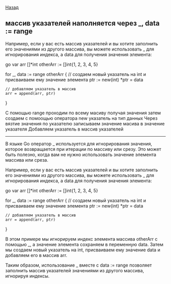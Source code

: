 [Назад](/L1/L1_.md) 

## массив указателей наполняется через _, data := range


Например, если у вас есть массив указателей и вы хотите заполнить его значениями из другого массива, вы можете использовать _ для игнорирования индекса, а data для получения значения элемента:

go
var arr []*int
otherArr := []int{1, 2, 3, 4, 5}

for _, data := range otherArr {
    // создаем новый указатель на int и присваиваем ему значение элемента
    ptr := new(int)
    *ptr = data
    
    // добавляем указатель в массив
    arr = append(arr, ptr)
}


С помощью range проходим по всему масиву получая значения
затем создаем с помоощью оператора new указатель на тип данных
Через вязтие значения по указателю записываем значение масива в значение указателя
Добавляем указатель в массив указателей



-----------------------------------------------------------
В языке Go оператор _ используется для игнорирования значения, которое возвращается при итерации по массиву или срезу. Это может быть полезно, когда вам не нужно использовать значение элемента массива или среза.

Например, если у вас есть массив указателей и вы хотите заполнить его значениями из другого массива, вы можете использовать _ для игнорирования индекса, а data для получения значения элемента:

go
var arr []*int
otherArr := []int{1, 2, 3, 4, 5}

for _, data := range otherArr {
    // создаем новый указатель на int и присваиваем ему значение элемента
    ptr := new(int)
    *ptr = data
    
    // добавляем указатель в массив
    arr = append(arr, ptr)
}


В этом примере мы игнорируем индекс элемента массива otherArr с помощью _, а значение элемента сохраняем в переменную data. Затем мы создаем новый указатель на int, присваиваем ему значение data и добавляем его в массив arr.

Таким образом, использование _ вместе с data := range позволяет заполнить массив указателей значениями из другого массива, игнорируя индексы.
